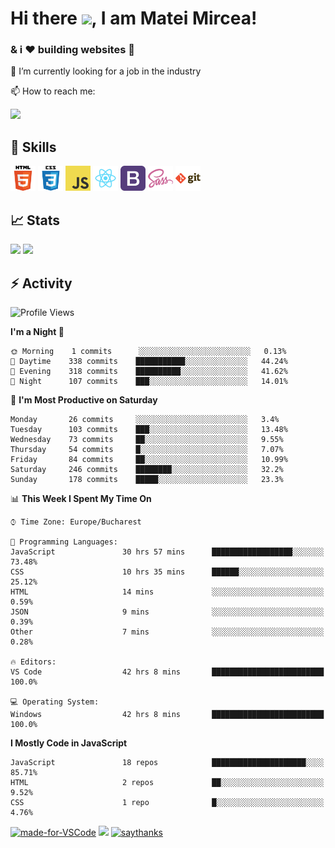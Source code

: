 # Hi there <img src="https://raw.githubusercontent.com/MartinHeinz/MartinHeinz/master/wave.gif" width="30px">, I am Matei Mircea!
### & i ❤️ building websites 🙌

🔭 I’m currently looking for a job in the industry

📫 How to reach me:

<a href="https://www.linkedin.com/in/mateimircea/">
  <img src="https://img.shields.io/badge/--linkedin?label=LinkedIn&logo=LinkedIn&style=social" />
<a>
 
 
## 🚀 Skills 
<div display="inline">
<img alt="HTML5" width="40px" src="https://raw.githubusercontent.com/github/explore/80688e429a7d4ef2fca1e82350fe8e3517d3494d/topics/html/html.png" />
<img alt="CSS3" width="40px" src="https://raw.githubusercontent.com/github/explore/80688e429a7d4ef2fca1e82350fe8e3517d3494d/topics/css/css.png" />
<img alt="JavaScript" width="40px" src="https://raw.githubusercontent.com/github/explore/80688e429a7d4ef2fca1e82350fe8e3517d3494d/topics/javascript/javascript.png" />
<img alt="React" width="40px" src="https://raw.githubusercontent.com/github/explore/80688e429a7d4ef2fca1e82350fe8e3517d3494d/topics/react/react.png" />
<img alt="bootstrap" width="40px" src="https://raw.githubusercontent.com/github/explore/78df643247d429f6cc873026c0622819ad797942/topics/bootstrap/bootstrap.png" />
<img alt="Sass" width="40px" src="https://raw.githubusercontent.com/github/explore/80688e429a7d4ef2fca1e82350fe8e3517d3494d/topics/sass/sass.png" />
<img alt="Git" width="40px" src="https://raw.githubusercontent.com/github/explore/80688e429a7d4ef2fca1e82350fe8e3517d3494d/topics/git/git.png" />
<div>


## 📈 Stats 
<div display="inline">
<img src="https://github-readme-stats.vercel.app/api/top-langs/?username=Matei87&theme=radical&show_icons=true" />
<img src="https://github-readme-stats.vercel.app/api?username=Matei87&theme=radical&show_icons=true" />
<div>


## :zap: Activity
<!--START_SECTION:waka-->
![Profile Views](http://img.shields.io/badge/Profile%20Views-6-blue)

**I'm a Night 🦉** 

```text
🌞 Morning    1 commits      ░░░░░░░░░░░░░░░░░░░░░░░░░   0.13% 
🌆 Daytime    338 commits    ███████████░░░░░░░░░░░░░░   44.24% 
🌃 Evening    318 commits    ██████████░░░░░░░░░░░░░░░   41.62% 
🌙 Night      107 commits    ███░░░░░░░░░░░░░░░░░░░░░░   14.01%

```
📅 **I'm Most Productive on Saturday** 

```text
Monday       26 commits     ░░░░░░░░░░░░░░░░░░░░░░░░░   3.4% 
Tuesday      103 commits    ███░░░░░░░░░░░░░░░░░░░░░░   13.48% 
Wednesday    73 commits     ██░░░░░░░░░░░░░░░░░░░░░░░   9.55% 
Thursday     54 commits     █░░░░░░░░░░░░░░░░░░░░░░░░   7.07% 
Friday       84 commits     ██░░░░░░░░░░░░░░░░░░░░░░░   10.99% 
Saturday     246 commits    ████████░░░░░░░░░░░░░░░░░   32.2% 
Sunday       178 commits    █████░░░░░░░░░░░░░░░░░░░░   23.3%

```


📊 **This Week I Spent My Time On** 

```text
⌚︎ Time Zone: Europe/Bucharest

💬 Programming Languages: 
JavaScript               30 hrs 57 mins      ██████████████████░░░░░░░   73.48% 
CSS                      10 hrs 35 mins      ██████░░░░░░░░░░░░░░░░░░░   25.12% 
HTML                     14 mins             ░░░░░░░░░░░░░░░░░░░░░░░░░   0.59% 
JSON                     9 mins              ░░░░░░░░░░░░░░░░░░░░░░░░░   0.39% 
Other                    7 mins              ░░░░░░░░░░░░░░░░░░░░░░░░░   0.28%

🔥 Editors: 
VS Code                  42 hrs 8 mins       █████████████████████████   100.0%

💻 Operating System: 
Windows                  42 hrs 8 mins       █████████████████████████   100.0%

```

**I Mostly Code in JavaScript** 

```text
JavaScript               18 repos            █████████████████████░░░░   85.71% 
HTML                     2 repos             ██░░░░░░░░░░░░░░░░░░░░░░░   9.52% 
CSS                      1 repo              █░░░░░░░░░░░░░░░░░░░░░░░░   4.76%

```



<!--END_SECTION:waka-->
  
  
  

[![made-for-VSCode](https://img.shields.io/badge/Made%20for-VSCode-1f425f.svg)](https://code.visualstudio.com/)
<img src="https://img.shields.io/badge/MADE%20WITH%20%E2%9D%A4%EF%B8%8F%20IN-ROMANIA-%23CD0000?style=for-the-badge" />
[![saythanks](https://img.shields.io/badge/say-thanks-ff69b4.svg)](https://saythanks.io/to/kennethreitz)
